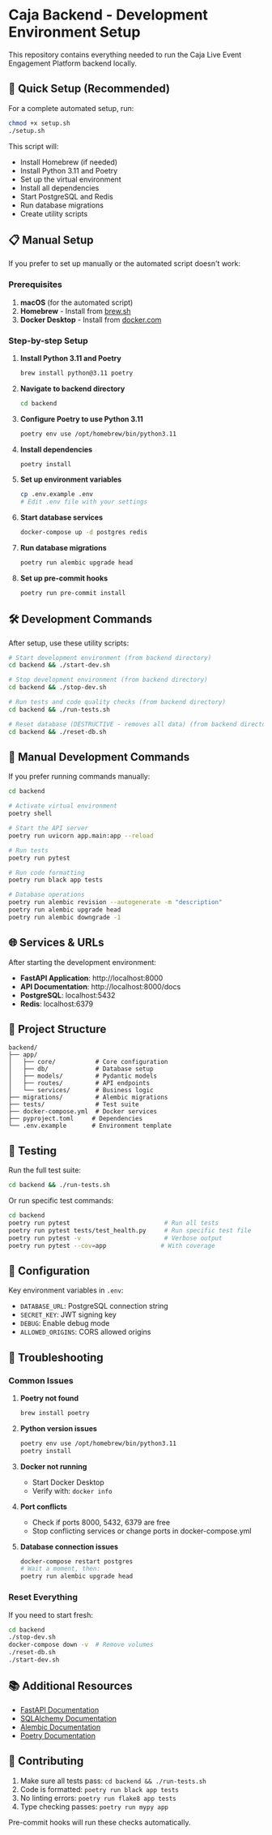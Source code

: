 # Caja Backend - Development Environment Setup

This repository contains everything needed to run the Caja Live Event Engagement Platform backend locally.

## 🚀 Quick Setup (Recommended)

For a complete automated setup, run:

```bash
chmod +x setup.sh
./setup.sh
```

This script will:
- Install Homebrew (if needed)
- Install Python 3.11 and Poetry
- Set up the virtual environment
- Install all dependencies
- Start PostgreSQL and Redis
- Run database migrations
- Create utility scripts

## 📋 Manual Setup

If you prefer to set up manually or the automated script doesn't work:

### Prerequisites

1. **macOS** (for the automated script)
2. **Homebrew** - Install from [brew.sh](https://brew.sh/)
3. **Docker Desktop** - Install from [docker.com](https://www.docker.com/products/docker-desktop/)

### Step-by-step Setup

1. **Install Python 3.11 and Poetry**
   ```bash
   brew install python@3.11 poetry
   ```

2. **Navigate to backend directory**
   ```bash
   cd backend
   ```

3. **Configure Poetry to use Python 3.11**
   ```bash
   poetry env use /opt/homebrew/bin/python3.11
   ```

4. **Install dependencies**
   ```bash
   poetry install
   ```

5. **Set up environment variables**
   ```bash
   cp .env.example .env
   # Edit .env file with your settings
   ```

6. **Start database services**
   ```bash
   docker-compose up -d postgres redis
   ```

7. **Run database migrations**
   ```bash
   poetry run alembic upgrade head
   ```

8. **Set up pre-commit hooks**
   ```bash
   poetry run pre-commit install
   ```

## 🛠️ Development Commands

After setup, use these utility scripts:

```bash
# Start development environment (from backend directory)
cd backend && ./start-dev.sh

# Stop development environment (from backend directory)
cd backend && ./stop-dev.sh

# Run tests and code quality checks (from backend directory)
cd backend && ./run-tests.sh

# Reset database (DESTRUCTIVE - removes all data) (from backend directory)
cd backend && ./reset-db.sh
```

## 📖 Manual Development Commands

If you prefer running commands manually:

```bash
cd backend

# Activate virtual environment
poetry shell

# Start the API server
poetry run uvicorn app.main:app --reload

# Run tests
poetry run pytest

# Run code formatting
poetry run black app tests

# Database operations
poetry run alembic revision --autogenerate -m "description"
poetry run alembic upgrade head
poetry run alembic downgrade -1
```

## 🌐 Services & URLs

After starting the development environment:

- **FastAPI Application**: http://localhost:8000
- **API Documentation**: http://localhost:8000/docs
- **PostgreSQL**: localhost:5432
- **Redis**: localhost:6379

## 📁 Project Structure

```
backend/
├── app/
│   ├── core/           # Core configuration
│   ├── db/             # Database setup
│   ├── models/         # Pydantic models
│   ├── routes/         # API endpoints
│   └── services/       # Business logic
├── migrations/         # Alembic migrations
├── tests/              # Test suite
├── docker-compose.yml  # Docker services
├── pyproject.toml     # Dependencies
└── .env.example       # Environment template
```

## 🧪 Testing

Run the full test suite:
```bash
cd backend && ./run-tests.sh
```

Or run specific test commands:
```bash
cd backend
poetry run pytest                          # Run all tests
poetry run pytest tests/test_health.py     # Run specific test file
poetry run pytest -v                       # Verbose output
poetry run pytest --cov=app               # With coverage
```

## 🔧 Configuration

Key environment variables in `.env`:

- `DATABASE_URL`: PostgreSQL connection string
- `SECRET_KEY`: JWT signing key
- `DEBUG`: Enable debug mode
- `ALLOWED_ORIGINS`: CORS allowed origins

## 🚨 Troubleshooting

### Common Issues

1. **Poetry not found**
   ```bash
   brew install poetry
   ```

2. **Python version issues**
   ```bash
   poetry env use /opt/homebrew/bin/python3.11
   poetry install
   ```

3. **Docker not running**
   - Start Docker Desktop
   - Verify with: `docker info`

4. **Port conflicts**
   - Check if ports 8000, 5432, 6379 are free
   - Stop conflicting services or change ports in docker-compose.yml

5. **Database connection issues**
   ```bash
   docker-compose restart postgres
   # Wait a moment, then:
   poetry run alembic upgrade head
   ```

### Reset Everything

If you need to start fresh:
```bash
cd backend
./stop-dev.sh
docker-compose down -v  # Remove volumes
./reset-db.sh
./start-dev.sh
```

## 📚 Additional Resources

- [FastAPI Documentation](https://fastapi.tiangolo.com/)
- [SQLAlchemy Documentation](https://docs.sqlalchemy.org/)
- [Alembic Documentation](https://alembic.sqlalchemy.org/)
- [Poetry Documentation](https://python-poetry.org/docs/)

## 🤝 Contributing

1. Make sure all tests pass: `cd backend && ./run-tests.sh`
2. Code is formatted: `poetry run black app tests`
3. No linting errors: `poetry run flake8 app tests`
4. Type checking passes: `poetry run mypy app`

Pre-commit hooks will run these checks automatically.
